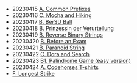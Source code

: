 - 20230415 [A. Common Prefixes](https://codeforces.com/problemset/problem/1384/A)
- 20230416 [C. Mocha and Hiking](https://codeforces.com/problemset/problem/1559/C)
- 20230417 [B. BerSU Ball](https://codeforces.com/problemset/problem/489/B)
- 20230418 [B. Prinzessin der Verurteilung](https://codeforces.com/contest/1536/problem/B)
- 20230419 [B. Reverse Binary Strings](https://codeforces.com/problemset/problem/1437/B)
- 20230420 [B. Before an Exam](https://codeforces.com/problemset/problem/4/B)
- 20230421 [B. Paranoid String](https://codeforces.com/problemset/problem/1694/B)
- 20230422 [C. Dora and Search](https://codeforces.com/problemset/problem/1793/C)
- 20230423 [B1. Palindrome Game (easy version)](https://codeforces.com/problemset/problem/1527/B1)
- 20230424 [A. Codehorses T-shirts](https://codeforces.com/contest/1000/problem/A)
- [F. Longest Strike](https://codeforces.com/contest/1676/problem/F)